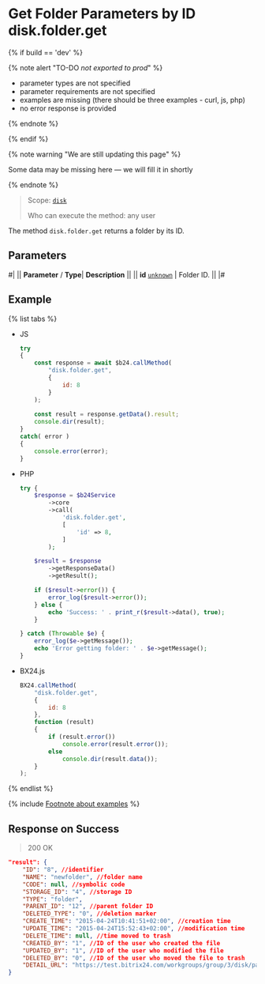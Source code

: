 # Get Folder Parameters by ID disk.folder.get

{% if build == 'dev' %}

{% note alert "TO-DO _not exported to prod_" %}

- parameter types are not specified
- parameter requirements are not specified
- examples are missing (there should be three examples - curl, js, php)
- no error response is provided

{% endnote %}

{% endif %}

{% note warning "We are still updating this page" %}

Some data may be missing here — we will fill it in shortly

{% endnote %}

> Scope: [`disk`](../../scopes/permissions.md)
>
> Who can execute the method: any user

The method `disk.folder.get` returns a folder by its ID.

## Parameters

#|
||  **Parameter** / **Type**| **Description** ||
|| **id**
[`unknown`](../../data-types.md) | Folder ID. ||
|#

## Example

{% list tabs %}

- JS

    ```js
    try
    {
    	const response = await $b24.callMethod(
    		"disk.folder.get",
    		{
    			id: 8
    		}
    	);
    	
    	const result = response.getData().result;
    	console.dir(result);
    }
    catch( error )
    {
    	console.error(error);
    }
    ```

- PHP

    ```php
    try {
        $response = $b24Service
            ->core
            ->call(
                'disk.folder.get',
                [
                    'id' => 8,
                ]
            );
    
        $result = $response
            ->getResponseData()
            ->getResult();
    
        if ($result->error()) {
            error_log($result->error());
        } else {
            echo 'Success: ' . print_r($result->data(), true);
        }
    
    } catch (Throwable $e) {
        error_log($e->getMessage());
        echo 'Error getting folder: ' . $e->getMessage();
    }
    ```

- BX24.js

    ```js
    BX24.callMethod(
        "disk.folder.get",
        {
            id: 8
        },
        function (result)
        {
            if (result.error())
                console.error(result.error());
            else
                console.dir(result.data());
        }
    );
    ```

{% endlist %}

{% include [Footnote about examples](../../../_includes/examples.md) %}

## Response on Success

> 200 OK

```json
"result": {
    "ID": "8", //identifier
    "NAME": "newfolder", //folder name
    "CODE": null, //symbolic code
    "STORAGE_ID": "4", //storage ID
    "TYPE": "folder",
    "PARENT_ID": "12", //parent folder ID
    "DELETED_TYPE": "0", //deletion marker
    "CREATE_TIME": "2015-04-24T10:41:51+02:00", //creation time
    "UPDATE_TIME": "2015-04-24T15:52:43+02:00", //modification time
    "DELETE_TIME": null, //time moved to trash
    "CREATED_BY": "1", //ID of the user who created the file
    "UPDATED_BY": "1", //ID of the user who modified the file
    "DELETED_BY": "0", //ID of the user who moved the file to trash
    "DETAIL_URL": "https://test.bitrix24.com/workgroups/group/3/disk/path/newfolder" //link to view the list of files in the folder
}
```